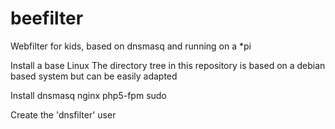 # beefilter
Webfilter for kids, based on dnsmasq and running on a *pi

Install a base Linux
The directory tree in this repository is based on a debian based system but can be easily adapted

Install dnsmasq nginx php5-fpm sudo

Create the 'dnsfilter' user
